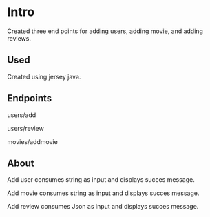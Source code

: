 # Intro

Created three end points for adding users, adding movie, and adding reviews.

## Used 

Created using jersey java.

## Endpoints

users/add

users/review

movies/addmovie

## About

Add user consumes string as input and displays succes message.

Add movie consumes string as input and displays succes message.

Add review consumes Json as input and displays succes message.


